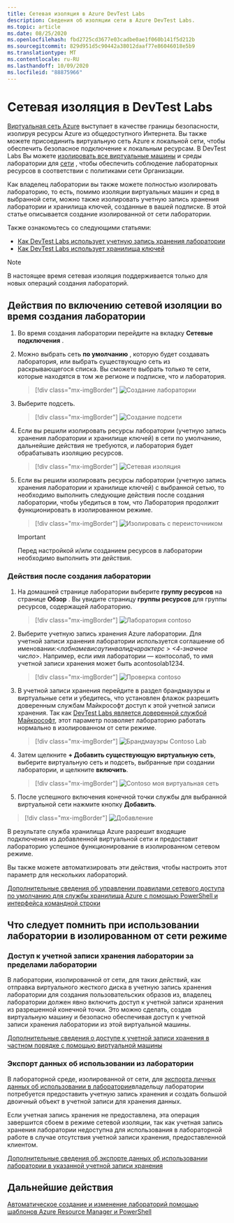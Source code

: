 ```yaml
---
title: Сетевая изоляция в Azure DevTest Labs
description: Сведения об изоляции сети в Azure DevTest Labs.
ms.topic: article
ms.date: 08/25/2020
ms.openlocfilehash: fbd2725cd3677e03cadbe0ae1f060b141f5d212b
ms.sourcegitcommit: 829d951d5c90442a38012daaf77e86046018e5b9
ms.translationtype: MT
ms.contentlocale: ru-RU
ms.lasthandoff: 10/09/2020
ms.locfileid: "88875966"
---
```

# <a name="network-isolation-in-devtest-labs"></a>Сетевая изоляция в DevTest Labs

[Виртуальная сеть Azure](../virtual-network/virtual-networks-overview.md) выступает в качестве границы безопасности, изолируя ресурсы Azure из общедоступного Интернета. Вы также можете присоединить виртуальную сеть Azure к локальной сети, чтобы обеспечить безопасное подключение к локальным ресурсам. В DevTest Labs Вы можете [изолировать все виртуальные машины](devtest-lab-configure-vnet.md) и среды лаборатории для [сети](connect-environment-lab-virtual-network.md) , чтобы обеспечить соблюдение лабораторных ресурсов в соответствии с политиками сети Организации. 

Как владелец лаборатории вы также можете полностью изолировать лабораторию, то есть, помимо изоляции виртуальных машин и сред в выбранной сети, можно также изолировать учетную запись хранения лаборатории и хранилища ключей, созданные в вашей подписке. В этой статье описывается создание изолированной от сети лаборатории. 

Также ознакомьтесь со следующими статьями:

- [Как DevTest Labs использует учетную запись хранения лаборатории](encrypt-storage.md)
- [Как DevTest Labs использует хранилища ключей](devtest-lab-store-secrets-in-key-vault.md)
 
> [!NOTE]
> В настоящее время сетевая изоляция поддерживается только для новых операций создания лабораторий.

## <a name="steps-to-enable-network-isolation-during-lab-creation"></a>Действия по включению сетевой изоляции во время создания лаборатории

1. Во время создания лаборатории перейдите на вкладку **Сетевые подключения** .
1. Можно выбрать сеть **по умолчанию** , которую будет создавать лаборатория, или выбрать существующую сеть из раскрывающегося списка. Вы сможете выбрать только те сети, которые находятся в том же регионе и подписке, что и лаборатория. 

    > [!div class="mx-imgBorder"]
    > ![Создание лаборатории](./media/network-isolation/create-lab.png)
1. Выберите подсеть.

    > [!div class="mx-imgBorder"]
    > ![Создание подсети](./media/network-isolation/create-lab-subnet.png)
1. Если вы решили изолировать ресурсы лаборатории (учетную запись хранения лаборатории и хранилище ключей) в сети по умолчанию, дальнейшие действия не требуются, и лаборатория будет обрабатывать изоляцию ресурсов.
 
    > [!div class="mx-imgBorder"]
    > ![Сетевая изоляция](./media/network-isolation/isolate-lab-resources.png)
1. Если вы решили изолировать ресурсы лаборатории (учетную запись хранения лаборатории и хранилище ключей) с выбранной сетью, то необходимо выполнить следующие действия после создания лаборатории, чтобы убедиться в том, что Лаборатория продолжит функционировать в изолированном режиме. 
 
    > [!div class="mx-imgBorder"]
    > ![Изолировать с переисточником](./media/network-isolation/isolate-my-vnet.png)

    > [!IMPORTANT]
    > Перед настройкой и/или созданием ресурсов в лаборатории необходимо выполнить эти действия.

### <a name="steps-to-follow-post-lab-creation"></a>Действия после создания лаборатории

1. На домашней странице лаборатории выберите **группу ресурсов** на странице **Обзор** . Вы увидите страницу **группы ресурсов** для группы ресурсов, содержащей лабораторию. 
 
   > [!div class="mx-imgBorder"]
   > ![Лаборатория contoso](./media/network-isolation/contoso-lab.png)
1. Выберите учетную запись хранения Azure лаборатории. Для учетной записи хранения лаборатории используется соглашение об именовании:<*лабнамевисаутинвалидчарактерс* > *<4-значное число*>. Например, если имя лаборатории — контосолаб, то имя учетной записи хранения может быть acontosolab1234.
 
   > [!div class="mx-imgBorder"]
   > ![Проверка contoso](./media/network-isolation/contoso-test.png)
1. В учетной записи хранения перейдите в раздел брандмауэры и виртуальные сети и убедитесь, что установлен флажок разрешить доверенным службам Майкрософт доступ к этой учетной записи хранения. Так как [DevTest Labs является доверенной службой Майкрософт](https://docs.microsoft.com/azure/storage/common/storage-network-security#trusted-microsoft-services), этот параметр позволяет лабораторию работать нормально в изолированном от сети режиме. 

   > [!div class="mx-imgBorder"]
   > ![Брандмауэры Contoso Lab](./media/network-isolation/contoso-lab-firewalls-vnets.png)
1. Затем щелкните **+ Добавить существующую виртуальную сеть**, выберите виртуальную сеть и подсеть, выбранные при создании лаборатории, и щелкните **включить**. 

   > [!div class="mx-imgBorder"]
   > ![Contoso моя виртуальная сеть](./media/network-isolation/contoso-lab-my-vnet.png)
5.  После успешного включения конечной точки службы для выбранной виртуальной сети нажмите кнопку **Добавить**. 

   > [!div class="mx-imgBorder"]
   > ![Добавление](./media/network-isolation/contoso-firewall-add.png)
 
В результате служба хранилища Azure разрешит входящие подключения из добавленной виртуальной сети и предоставит лабораторию успешное функционирование в изолированном сетевом режиме. 

Вы также можете автоматизировать эти действия, чтобы настроить этот параметр для нескольких лабораторий. 

[Дополнительные сведения об управлении правилами сетевого доступа по умолчанию для службы хранилища Azure с помощью PowerShell и интерфейса командной строки](https://docs.microsoft.com/azure/storage/common/storage-network-security?toc=/azure/virtual-network/toc.json#powershell)

## <a name="things-to-remember-while-using-a-lab-in-a-network-isolated-mode"></a>Что следует помнить при использовании лаборатории в изолированном от сети режиме

### <a name="accessing-labs-storage-account-outside-the-lab"></a>Доступ к учетной записи хранения лаборатории за пределами лаборатории 

В лаборатории, изолированной от сети, для таких действий, как отправка виртуального жесткого диска в учетную запись хранения лаборатории для создания пользовательских образов из, владелец лаборатории должен явно включить доступ к учетной записи хранения из разрешенной конечной точки. Это можно сделать, создав виртуальную машину и безопасно обеспечивая доступ к учетной записи хранения лаборатории из этой виртуальной машины. 

[Дополнительные сведения о доступе к учетной записи хранения в частном порядке с помощью виртуальной машины](../private-link/create-private-endpoint-storage-portal.md)

### <a name="exporting-usage-data-from-the-lab"></a>Экспорт данных об использовании из лаборатории 

В лабораторной среде, изолированной от сети, для [экспорта личных данных об использовании в лаборатории](personal-data-delete-export.md)владельцу лаборатории потребуется предоставить учетную запись хранения и создать большой двоичный объект в учетной записи для хранения данных. 

Если учетная запись хранения не предоставлена, эта операция завершится сбоем в режиме сетевой изоляции, так как учетная запись хранения лаборатории недоступна для использования в лабораторной работе в случае отсутствия учетной записи хранения, предоставленной клиентом. 

[Дополнительные сведения об экспорте данных об использовании лаборатории в указанной учетной записи хранения](personal-data-delete-export.md#azure-powershell)

## <a name="next-steps"></a>Дальнейшие действия

[Автоматическое создание и изменение лабораторий помощью шаблонов Azure Resource Manager и PowerShell](devtest-lab-use-arm-and-powershell-for-lab-resources.md)
